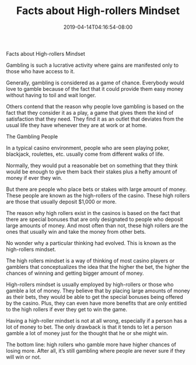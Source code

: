 ﻿---
title: "Facts about High-rollers Mindset"
date: 2019-04-14T04:16:54-08:00
description: "Gambling Tips for Web Success"
featured_image: "/images/Gambling.jpg"
tags: ["Gambling"]
---

Facts about High-rollers Mindset

Gambling is such a lucrative activity where gains are manifested only to those who have access to it.

Generally, gambling is considered as a game of chance. Everybody would love to gamble because of the fact that it could provide them easy money without having to toil and wait longer.

Others contend that the reason why people love gambling is based on the fact that they consider it as a play, a game that gives them the kind of satisfaction that they need. They find it as an outlet that deviates from the usual life they have whenever they are at work or at home.

The Gambling People

In a typical casino environment, people who are seen playing poker, blackjack, roulettes, etc. usually come from different walks of life.

Normally, they would put a reasonable bet on something that they think would be enough to give them back their stakes plus a hefty amount of money if ever they win.

But there are people who place bets or stakes with large amount of money. These people are known as the high-rollers of the casino. These high rollers are those that usually deposit $1,000 or more. 

The reason why high rollers exist in the casinos is based on the fact that there are special bonuses that are only designated to people who deposit large amounts of money. And most often than not, these high rollers are the ones that usually win and take the money from other bets.

No wonder why a particular thinking had evolved. This is known as the high-rollers mindset.

The high rollers mindset is a way of thinking of most casino players or gamblers that conceptualizes the idea that the higher the bet, the higher the chances of winning and getting bigger amount of money.

High-rollers mindset is usually employed by high-rollers or those who gamble a lot of money. They believe that by placing large amounts of money as their bets, they would be able to get the special bonuses being offered by the casino. Plus, they can even have more benefits that are only entitled to the high rollers if ever they get to win the game.

Having a high-roller mindset is not at all wrong, especially if a person has a lot of money to bet. The only drawback is that it tends to let a person gamble a lot of money just for the thought that he or she might win. 

The bottom line: high rollers who gamble more have higher chances of losing more. After all, it’s still gambling where people are never sure if they will win or not.

